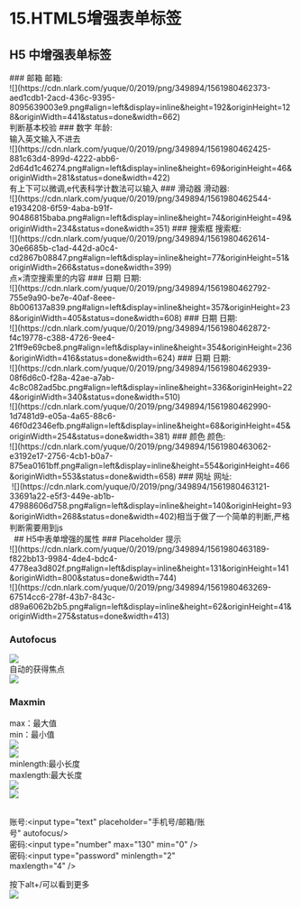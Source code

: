 # 15.HTML5增强表单标签

<a name="7a72470e"></a>
## H5 中增强表单标签
<form>
<a name="TPR0T"></a>
### 邮箱
邮箱: <input type="email" /><br />![](https://cdn.nlark.com/yuque/0/2019/png/349894/1561980462373-aed1cdb1-2acd-436c-9395-8095639003e9.png#align=left&display=inline&height=192&originHeight=128&originWidth=441&status=done&width=662)<br />判断基本校验
<a name="X3t8G"></a>
### 数字
年龄: <input type="number" /><br />输入英文输入不进去<br />![](https://cdn.nlark.com/yuque/0/2019/png/349894/1561980462425-881c63d4-899d-4222-abb6-2d64d1c46274.png#align=left&display=inline&height=69&originHeight=46&originWidth=281&status=done&width=422)<br />有上下可以微调,e代表科学计数法可以输入
<a name="i4CGQ"></a>
### 滑动器
滑动器: <input type="range" /><br />![](https://cdn.nlark.com/yuque/0/2019/png/349894/1561980462544-e1934208-6f59-4aba-b91f-90486815baba.png#align=left&display=inline&height=74&originHeight=49&originWidth=234&status=done&width=351)
<a name="6RzHR"></a>
### 搜索框
搜索框: <input type="search" /><br />![](https://cdn.nlark.com/yuque/0/2019/png/349894/1561980462614-30e6685b-c1ad-442d-a0c4-cd2867b08847.png#align=left&display=inline&height=77&originHeight=51&originWidth=266&status=done&width=399)<br />点×清空搜索里的内容
<a name="qGK8T"></a>
### 日期
日期: <input type="date" /><br />![](https://cdn.nlark.com/yuque/0/2019/png/349894/1561980462792-755e9a90-be7e-40af-8eee-8b006137a839.png#align=left&display=inline&height=357&originHeight=238&originWidth=405&status=done&width=608)
<a name="FDfZl"></a>
### 日期
日期: <input type="week" /><br />![](https://cdn.nlark.com/yuque/0/2019/png/349894/1561980462872-f4c19778-c388-4726-9ee4-21ff9e69cbe8.png#align=left&display=inline&height=354&originHeight=236&originWidth=416&status=done&width=624)
<a name="8spu2"></a>
### 日期
日期: <input type="month" /><br />![](https://cdn.nlark.com/yuque/0/2019/png/349894/1561980462939-08f6d6c0-f28a-42ae-a7ab-4c8c082ad5bc.png#align=left&display=inline&height=336&originHeight=224&originWidth=340&status=done&width=510)<br />![](https://cdn.nlark.com/yuque/0/2019/png/349894/1561980462990-1d7481d9-e05a-4a65-88c6-46f0d2346efb.png#align=left&display=inline&height=68&originHeight=45&originWidth=254&status=done&width=381)
<a name="pMR7U"></a>
### 颜色
颜色: <input type="color" /><br />![](https://cdn.nlark.com/yuque/0/2019/png/349894/1561980463062-e3192e17-2756-4cb1-b0a7-875ea0161bff.png#align=left&display=inline&height=554&originHeight=466&originWidth=553&status=done&width=658)
<a name="AGrPF"></a>
### 网址
网址: <input type="url" /><br /> ![](https://cdn.nlark.com/yuque/0/2019/png/349894/1561980463121-33691a22-e5f3-449e-ab1b-47988606d758.png#align=left&display=inline&height=140&originHeight=93&originWidth=268&status=done&width=402)相当于做了一个简单的判断,严格判断需要用到js<br /></form> 
<a name="4dcf5743"></a>
## H5中表单增强的属性
<a name="Placeholder"></a>
### Placeholder
提示<br />![](https://cdn.nlark.com/yuque/0/2019/png/349894/1561980463189-f822bb13-9984-4de4-bdc4-4778ea3d802f.png#align=left&display=inline&height=131&originHeight=141&originWidth=800&status=done&width=744)<br />![](https://cdn.nlark.com/yuque/0/2019/png/349894/1561980463269-67514cc6-278f-43b7-843c-d89a6062b2b5.png#align=left&display=inline&height=62&originHeight=41&originWidth=275&status=done&width=413)

<a name="Autofocus"></a>
### Autofocus
![](https://cdn.nlark.com/yuque/0/2019/png/349894/1561980463339-16bbd555-04bb-4676-af23-27f3630a7465.png#align=left&display=inline&height=154&originHeight=183&originWidth=528&status=done&width=444)<br />自动的获得焦点<br />![](https://cdn.nlark.com/yuque/0/2019/png/349894/1561980463391-4951292a-c09f-4b33-80ed-b39905e0235b.png#align=left&display=inline&height=114&originHeight=199&originWidth=1071&status=done&width=616)
<a name="YVXDR"></a>
### Maxmin
max：最大值<br />min：最小值<br />![](https://cdn.nlark.com/yuque/0/2019/png/349894/1561980463479-d0fac500-0332-4e7e-8439-bf24a0814847.png#align=left&display=inline&height=78&originHeight=128&originWidth=693&status=done&width=422)<br />![](https://cdn.nlark.com/yuque/0/2019/png/349894/1561980463624-c65f3354-6a43-409b-9266-cc4aa166440a.png#align=left&display=inline&height=137&originHeight=91&originWidth=342&status=done&width=513)<br />minlength:最小长度<br />maxlength:最大长度<br />![](https://cdn.nlark.com/yuque/0/2019/png/349894/1561980463677-2e17f7ec-9916-4671-a4fe-8133e2309fb1.png#align=left&display=inline&height=111&originHeight=147&originWidth=859&status=done&width=646)<br />![](https://cdn.nlark.com/yuque/0/2019/png/349894/1561980463743-74935156-a4a3-4f01-86de-f5ff6ab1c574.png#align=left&display=inline&height=140&originHeight=118&originWidth=435&status=done&width=515)<br /><form><br />账号:<input type="text" placeholder="手机号/邮箱/账<br />号" autofocus/><br />密码:<input type="number" max="130" min="0" /><br />密码:<input type="password" minlength="2"<br />maxlength="4" /><br /></form>

按下alt+/可以看到更多<br />![](https://cdn.nlark.com/yuque/0/2019/png/349894/1561980463801-e2f2e269-bd43-4144-8df1-322cc62f8107.png#align=left&display=inline&height=393&originHeight=291&originWidth=392&status=done&width=530)
